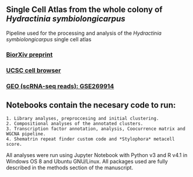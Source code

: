 ## Single Cell Atlas from the whole colony of *Hydractinia symbiolongicarpus*
Pipeline used for the processing and analysis of the *Hydractinia symbiolongicarpus* single cell atlas

### [BiorXiv preprint](https://www.biorxiv.org/content/10.1101/2024.06.18.599157v2)

### [UCSC cell browser](https://cells.ucsc.edu/?ds=hydractinia)
   
### [GEO (scRNA-seq reads): GSE269914](https://www.ncbi.nlm.nih.gov/geo/query/acc.cgi?acc=GSE269914)

## Notebooks contain the necesary code to run: 

	1. Library analyses, preproccesing and initial clustering. 
	2. Compositional analyses of the annotated clusters.
	3. Transcription factor annotation, analysis, Coocurrence matrix and WGCNA pipeline.
	4. Shematrin repeat finder custom code and *Stylophora* metacell score. 

All analyses were run using Jupyter Notebook with Python v3 and R v4.1 in Windows OS 8 and Ubuntu GNU/Linux. All packages used are fully described in the methods section of the manuscript. 
